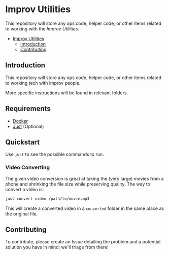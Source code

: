 # Improv Utilities

This repository will store any ops code, helper code, or other items related to working with the _Improv Utilities_.

- [Improv Utilities](#improv-utilities)
  - [Introduction](#introduction)
  - [Contributing](#contributing)

## Introduction

This repository will store any ops code, helper code, or other items related to working tech with improv people.

More specific instructions will be found in relevant folders.

## Requirements

- [Docker](https://www.docker.com/)
- [Just](https://www.docker.com/) (Optional)

## Quickstart

Use `just` to see the possible commands to run.

### Video Converting

The given video conversion is great at taking the (very large) movies from a phone and shrinking the file size while preserving quality.  The way to convert a video is:

```bash
just convert-video /path/to/movie.mp3
```

This will create a converted video in a `converted` folder in the same place as the original file.

## Contributing

To contribute, please create an Issue detailing the problem and a potential solution you have in mind; we'll triage from there!
